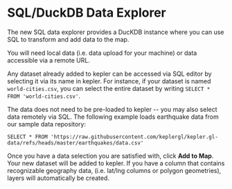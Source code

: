 # SQL/DuckDB Data Explorer 

The new SQL data explorer provides a DucKDB instance where you can use SQL to transform and add data to the map.

<!-- Image -->


You will need local data (i.e. data upload for your machine) or data accessible via a remote URL.

Any dataset already added to kepler can be accessed via SQL editor by selecting it via its name in kepler. For instance, if your dataset is named `world-cities.csv`, you can select the entire dataset by writing `SELECT * FROM 'world-cities.csv'`. 

The data does not need to be pre-loaded to kepler -- you may also select data remotely via SQL. The following example loads earthquake data from our sample data repository:

```
SELECT * FROM 'https://raw.githubusercontent.com/keplergl/kepler.gl-data/refs/heads/master/earthquakes/data.csv'
```

<!-- Image/gif -->

Once you have a data selection you are satisfied with, click **Add to Map**. Your new dataset will be added to kepler. If you have a column that contains recognizable geography data, (i.e. lat/lng columns or polygon geometries), layers will automatically be created.
